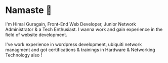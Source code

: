 # Namaste :pray:

I'm Himal Guragain, Front-End Web Developer, Junior Network Administrator & a Tech Enthusiast. I wanna work and gain experience in the field of website development.

I've work experience in wordpress development, ubiquiti network managment and got certifications & trainings in Hardware & Networking Technology also !
